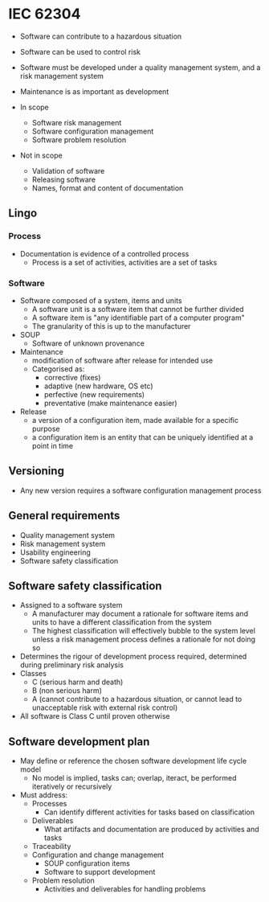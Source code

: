# IEC 62304

* Software can contribute to a hazardous situation
* Software can be used to control risk

* Software must be developed under a quality management system, and a risk management system
* Maintenance is as important as development

* In scope
  * Software risk management
  * Software configuration management
  * Software problem resolution
* Not in scope
  * Validation of software
  * Releasing software
  * Names, format and content of documentation
  

  
## Lingo
### Process
* Documentation is evidence of a controlled process
  * Process is a set of activities, activities are a set of tasks
### Software
* Software composed of a system, items and units
  * A software unit is a software item that cannot be further divided
  * A software item is "any identifiable part of a computer program"
  * The granularity of this is up to the manufacturer
* SOUP
  * Software of unknown provenance
* Maintenance
  * modification of software after release for intended use
  * Categorised as:
    * corrective (fixes)
    * adaptive (new hardware, OS etc)
    * perfective (new requirements)
    * preventative (make maintenance easier)
* Release
  * a version of a configuration item, made available for a specific purpose
  * a configuration item is an entity that can be uniquely identified at a point in time  

## Versioning
* Any new version requires a software configuration management process

## General requirements

* Quality management system
* Risk management system
* Usability engineering
* Software safety classification

## Software safety classification

* Assigned to a software system
  * A manufacturer may document a rationale for software items and units to have a different classification from the system
  * The highest classification will effectively bubble to the system level unless a risk management process defines a rationale for not doing so
* Determines the rigour of development process required, determined during preliminary risk analysis
* Classes
  * C (serious harm and death)
  * B (non serious harm)
  * A (cannot contribute to a hazardous situation, or cannot lead to unacceptable risk with external risk control)
* All software is Class C until proven otherwise

## Software development plan
* May define or reference the chosen software development life cycle model
  * No model is implied, tasks can; overlap, iteract, be performed iteratively or recursively
* Must address:
  * Processes
    * Can identify different activities for tasks based on classification 
  * Deliverables
    * What artifacts and documentation are produced by activities and tasks
  * Traceability 
  * Configuration and change management
    * SOUP configuration items
    * Software to support development 
  * Problem resolution
    * Activities and deliverables for handling problems
